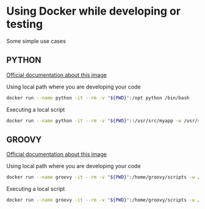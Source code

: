 # Using Docker while developing or testing

Some simple use cases

## PYTHON

[Official documentation about this image](https://hub.docker.com/_/python)

Using local path where you are developing your code

```bash
docker run --name python -it --rm -v "${PWD}":/opt python /bin/bash
```

Executing a local script

```bash
docker run --name python -it --rm -v "${PWD}"::/usr/src/myapp -w /usr/src/myapp python python <script> <script-args>
```

## GROOVY

[Official documentation about this image](https://hub.docker.com/_/groovy)

Using local path where you are developing your code

```bash
docker run --name groovy -it --rm -v "${PWD}":/home/groovy/scripts -w /home/groovy/scripts groovy /bin/bash
```

Executing a local script

```bash
docker run --name groovy -it --rm -v "${PWD}":/home/groovy/scripts -w /home/groovy/scripts groovy groovy <script> <script-args>
```
